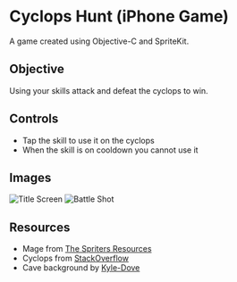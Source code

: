 # Cyclops Hunt (iPhone Game)

A game created using Objective-C and SpriteKit.

## Objective

Using your skills attack and defeat the cyclops to win.

## Controls
* Tap the skill to use it on the cyclops
* When the skill is on cooldown you cannot use it

## Images

![Title Screen](http://i.imgur.com/NFssdmA.png?raw=true)
![Battle Shot](http://i.imgur.com/gJ6pBNg.png)

## Resources
* Mage from [The Spriters Resources](https://www.spriters-resource.com/pc_computer/heroesofmightandmagic2/sheet/41806/)
* Cyclops from [StackOverflow](https://stackoverflow.com/questions/21370593/issue-loading-a-sprite-sheet)
* Cave background by [Kyle-Dove](https://niknaks93.deviantart.com/art/Gigantic-Battle-Background-342482756)
